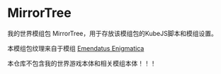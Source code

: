# MirrorTree

我的世界模组包 MirrorTree，用于存放该模组包的KubeJS脚本和模组设置。

本模组包纹理来自于模组 [Emendatus Enigmatica](https://www.curseforge.com/minecraft/mc-mods/emendatus-enigmatica)

本仓库不包含我的世界游戏本体和相关模组本体！！！